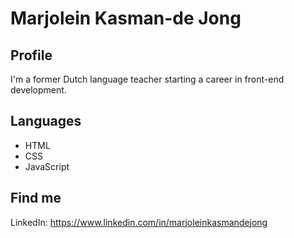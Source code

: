 # Marjolein Kasman-de Jong

## Profile

I'm a former Dutch language teacher starting a career in front-end development.
## Languages

* HTML
* CSS
* JavaScript

## Find me

LinkedIn: https://www.linkedin.com/in/marjoleinkasmandejong

